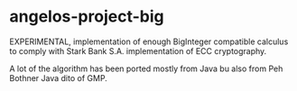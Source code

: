 # angelos-project-big
EXPERIMENTAL, implementation of enough BigInteger 
compatible calculus to comply with Stark Bank S.A. 
implementation of ECC cryptography.

A lot of the algorithm has been ported mostly 
from Java bu also from Peh Bothner Java dito of GMP.
